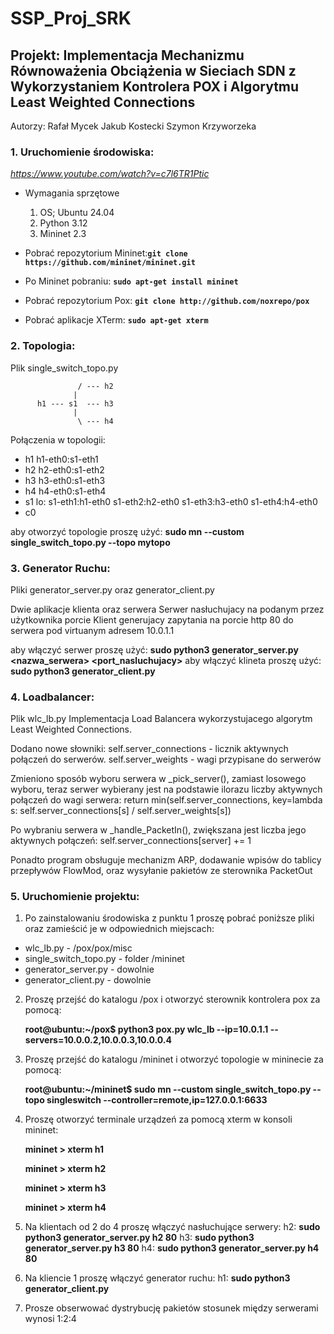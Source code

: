 # SSP_Proj_SRK

## Projekt: Implementacja Mechanizmu Równoważenia Obciążenia w Sieciach SDN z Wykorzystaniem Kontrolera POX i Algorytmu Least Weighted Connections

Autorzy:
Rafał Mycek
Jakub Kostecki
Szymon Krzyworzeka

### 1. Uruchomienie środowiska:
*https://www.youtube.com/watch?v=c7l6TR1Ptic*
  * Wymagania sprzętowe
    1. OS; Ubuntu 24.04
    2. Python 3.12
    3. Mininet 2.3

  * Pobrać repozytorium Mininet:**`git clone https://github.com/mininet/mininet.git`**
  * Po Mininet pobraniu: **`sudo apt-get install mininet`**
  * Pobrać repozytorium Pox: **`git clone http://github.com/noxrepo/pox`**
  * Pobrać aplikacje XTerm: **`sudo apt-get xterm`**

### 2. Topologia:
Plik single_switch_topo.py

                   / --- h2
                  |
          h1 --- s1  --- h3
                  |
                   \ --- h4

Połączenia w topologii:
- h1 h1-eth0:s1-eth1
- h2 h2-eth0:s1-eth2
- h3 h3-eth0:s1-eth3
- h4 h4-eth0:s1-eth4
- s1 lo:  s1-eth1:h1-eth0 s1-eth2:h2-eth0 s1-eth3:h3-eth0 s1-eth4:h4-eth0
- c0

aby otworzyć topologie proszę użyć: **sudo mn --custom single_switch_topo.py --topo mytopo**

### 3. Generator Ruchu:
Pliki generator_server.py oraz generator_client.py

Dwie aplikacje klienta oraz serwera
Serwer nasłuchujacy na podanym przez użytkownika porcie
Klient generujacy zapytania na porcie http 80 do serwera pod virtuanym adresem 10.0.1.1

aby włączyć serwer proszę użyć: **sudo python3 generator_server.py <nazwa_serwera> <port_nasluchujacy>**
aby włączyć klineta proszę użyć: **sudo python3 generator_client.py**

### 4. Loadbalancer:
Plik wlc_lb.py
Implementacja Load Balancera wykorzystujacego algorytm Least Weighted Connections.

Dodano nowe słowniki:
self.server_connections - licznik aktywnych połączeń do serwerów.
self.server_weights - wagi przypisane do serwerów

Zmieniono sposób wyboru serwera w _pick_server(), zamiast losowego wyboru, teraz serwer wybierany jest na podstawie ilorazu liczby aktywnych połączeń do wagi serwera:
return min(self.server_connections, key=lambda s: self.server_connections[s] / self.server_weights[s])

Po wybraniu serwera w _handle_PacketIn(), zwiększana jest liczba jego aktywnych połączeń:
self.server_connections[server] += 1

Ponadto program obsługuje mechanizm ARP, dodawanie wpisów do tablicy przepływów FlowMod, oraz wysyłanie pakietów ze sterownika PacketOut

### 5. Uruchomienie projektu:

1. Po zainstalowaniu środowiska z punktu 1 proszę pobrać poniższe pliki oraz zamieścić je w odpowiednich miejscach:
 * wlc_lb.py - /pox/pox/misc
 * single_switch_topo.py - folder /mininet
 * generator_server.py - dowolnie
 * generator_client.py - dowolnie

2. Proszę przejść do katalogu /pox i otworzyć sterownik kontrolera pox za pomocą:
   
   **root@ubuntu:~/pox$ python3 pox.py wlc_lb --ip=10.0.1.1 --servers=10.0.0.2,10.0.0.3,10.0.0.4**
   
4. Proszę przejść do katalogu /mininet i otworzyć topologie w mininecie za pomocą:
   
   **root@ubuntu:~/mininet$ sudo mn --custom single_switch_topo.py --topo singleswitch --controller=remote,ip=127.0.0.1:6633**
   
6. Proszę otworzyć terminale urządzeń za pomocą xterm w konsoli mininet:

   **mininet > xterm h1**
   
   **mininet > xterm h2**
   
   **mininet > xterm h3**
   
   **mininet > xterm h4**
   
7. Na klientach od 2 do 4 proszę włączyć nasłuchujące serwery:
   h2: **sudo python3 generator_server.py h2 80**
   h3: **sudo python3 generator_server.py h3 80**
   h4: **sudo python3 generator_server.py h4 80**

8. Na kliencie 1 proszę włączyć generator ruchu:
   h1: **sudo python3 generator_client.py**

9. Prosze obserwować dystrybucję pakietów
   stosunek między serwerami wynosi 1:2:4
